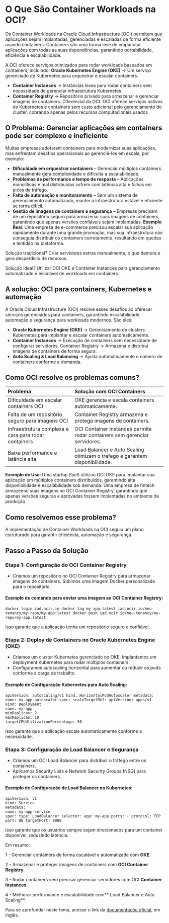 # O Que São Container Workloads na OCI?

Os Container Workloads na Oracle Cloud Infrastructure (OCI) permitem que aplicações sejam implantadas, gerenciadas e escaladas de forma eficiente usando containers. Containers são uma forma leve de empacotar aplicações com todas as suas dependências, garantindo portabilidade, eficiência e escalabilidade.

A OCI oferece serviços otimizados para rodar workloads baseados em containers, incluindo: **Oracle Kubernetes Engine (OKE)** → Um serviço gerenciado de Kubernetes para orquestrar e escalar containers.

- **Container Instances** → Instâncias leves para rodar containers sem necessidade de gerenciar infraestrutura Kubernetes.
- **Container Registry** → Repositório privado para armazenar e gerenciar imagens de containers.
Diferencial da OCI: OCI oferece serviços nativos de Kubernetes e containers sem custo adicional pelo gerenciamento do cluster, cobrando apenas pelos recursos computacionais usados

## O Problema: Gerenciar aplicações em containers pode ser complexo e ineficiente

Muitas empresas adotaram containers para modernizar suas aplicações, mas enfrentam desafios operacionais ao gerenciá-los em escala, por exemplo:

- **Dificuldade em orquestrar containers** – Gerenciar múltiplos containers manualmente gera complexidade e dificulta a escalabilidade.
- **Problemas de performance e tempo de resposta** – Aplicações monolíticas e mal distribuídas sofrem com latência alta e falhas em picos de tráfego.
- **Falta de automação e monitoramento** – Sem um sistema de gerenciamento automatizado, manter a infraestrutura estável e eficiente se torna difícil.
- **Gestão de imagens de containers e segurança** – Empresas precisam de um repositório seguro para armazenar suas imagens de containers, garantindo que apenas versões confiáveis sejam implantadas.
**Exemplo Rea**l: Uma empresa de e-commerce precisou escalar sua aplicação rapidamente durante uma grande promoção, mas sua infraestrutura não conseguia distribuir os containers corretamente, resultando em quedas e lentidão na plataforma.

Solução tradicional? Criar servidores extras manualmente, o que demora e gera desperdício de recursos.

Solução ideal? Utilizar OCI OKE e Container Instances para gerenciamento automatizado e escalável de workloads em containers.

## A solução: OCI para containers, Kubernetes e automação

A Oracle Cloud Infrastructure (OCI) resolve esses desafios ao oferecer serviços gerenciados para containers, garantindo escalabilidade, automação e segurança para workloads modernos. São eles:

- **Oracle Kubernetes Engine (OKE)** → Gerenciamento de clusters Kubernetes para implantar e escalar containers automaticamente.
- **Container Instances** → Execução de containers sem necessidade de configurar servidores. Container Registry → Armazena e distribui imagens de containers de forma segura.
- **Auto Scaling & Load Balancing** → Ajusta automaticamente o número de containers conforme a demanda.

## Como OCI resolve os problemas comuns?

| Problema |	Solução com OCI Containers |
|:---------|:----------------------------|
|Dificuldade em escalar containers OCI |	OKE gerencia e escala containers automaticamente.|
|Falta de um repositório seguro para imagens	OCI | Container Registry armazena e protege imagens de containers.|
|Infraestrutura complexa e cara para rodar containers |	OCI Container Instances permite rodar containers sem gerenciar servidores.|
|Baixa performance e latência alta |	Load Balancer e Auto Scaling otimizam o tráfego e garantem disponibilidade.|

**Exemplo de Uso**: Uma startup SaaS utilizou OCI OKE para implantar sua aplicação em múltiplos containers distribuídos, garantindo alta disponibilidade e escalabilidade sob demanda. Uma empresa de fintech armazenou suas imagens no OCI Container Registry, garantindo que apenas versões seguras e aprovadas fossem implantadas no ambiente de produção

## Como resolvemos esse problema?
A implementação de Container Workloads na OCI seguiu um plano estruturado para garantir eficiência, automação e segurança.

## Passo a Passo da Solução

### Etapa 1: Configuração do OCI Container Registry

- Criamos um repositório no OCI Container Registry para armazenar imagens de containers. Subimos uma imagem Docker personalizada para o repositório.

#### Exemplo de comando para enviar uma imagem ao OCI Container Registry:

```shell
docker login iad.ocir.io docker tag my-app:latest iad.ocir.io/meu-tenancy/my-repo/my-app:latest docker push iad.ocir.io/meu-tenancy/my-repo/my-app:latest
```
Isso garante que a aplicação tenha um repositório seguro e confiável.

### Etapa 2: Deploy de Containers no Oracle Kubernetes Engine (OKE)

- Criamos um cluster Kubernetes gerenciado no OKE.
Implantamos um deployment Kubernetes para rodar múltiplos containers.
- Configuramos autoscaling horizontal para aumentar ou reduzir os pods conforme a carga de trabalho.

#### Exemplo de Configuração Kubernetes para Auto Scaling:
```shell
apiVersion: autoscaling/v1 kind: HorizontalPodAutoscaler metadata: name: my-app-autoscaler spec: scaleTargetRef: apiVersion: apps/v1
kind: Deployment
name: my-app 
minReplicas: 2 
maxReplicas: 10
targetCPUUtilizationPercentage: 50
```
Isso garante que a aplicação escale automaticamente conforme a necessidade.

### Etapa 3: Configuração de Load Balancer e Segurança

- Criamos um OCI Load Balancer para distribuir o tráfego entre os containers.
- Aplicamos Security Lists e Network Security Groups (NSG) para proteger os containers.
#### Exemplo de Configuração de Load Balancer no Kubernetes:
```shell
apiVersion: v1 
kind: Service 
metadata: 
name: my-app-service 
spec: type: LoadBalancer selector: app: my-app ports: - protocol: TCP port: 80 targetPort: 8080
```
Isso garante que os usuários sempre sejam direcionados para um container disponível, reduzindo latência.

Em resumo:

1 - Gerenciar containers de forma escalável e automatizada com **OKE**.

2 - Armazenar e proteger imagens de containers com **OCI Container Registry**.

3 - Rodar containers sem precisar gerenciar servidores com OCI **Container Instances**.

4 - Melhorar performance e escalabilidade com** Load Balancer e Auto Scaling**.

Para se aprofundar neste tema, acesse o link da [documentação oficial](https://docs.oracle.com/en/learn/manage-oci-container-instances/#objective), em inglês.